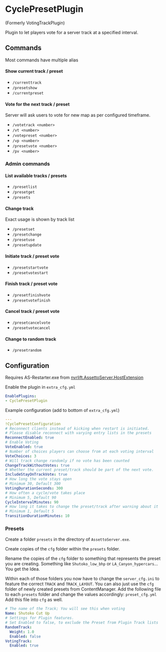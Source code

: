 ﻿# CyclePresetPlugin

(Formerly VotingTrackPlugin)

Plugin to let players vote for a server track at a specified interval.

## Commands
Most commands have multiple alias

#### Show current track / preset
- `/currenttrack`
- `/presetshow`
- `/currentpreset`

#### Vote for the next track / preset
Server will ask users to vote for new map as per configured timeframe.
- `/votetrack <number>`
- `/vt <number>`
- `/votepreset <number>`
- `/vp <number>`
- `/presetvote <number>`
- `/pv <number>`
### Admin commands

#### List available tracks / presets
- `/presetlist`
- `/presetget`
- `/presets`

#### Change track
Exact usage is shown by track list
- `/presetset`
- `/presetchange`
- `/presetuse`
- `/presetupdate`

#### Initiate track / preset vote
- `/presetstartvote`
- `/presetvotestart`

#### Finish track / preset vote
- `/presetfinishvote`
- `/presetvotefinish`

#### Cancel track / preset vote
- `/presetcancelvote`
- `/presetvotecancel`

#### Change to random track
- `/presetrandom`

## Configuration

Requires AS-Restarter.exe from [nvrlift.AssettoServer.HostExtension](https://github.com/nvrlift/nvrlift.AssettoServer.HostExtension)

Enable the plugin in `extra_cfg.yml`

```yaml
EnablePlugins:
- CyclePresetPlugin
```

Example configuration (add to bottom of `extra_cfg.yml`)

```yaml
---
!CyclePresetConfiguration
# Reconnect clients instead of kicking when restart is initiated.
# Please disable reconnect with varying entry lists in the presets
ReconnectEnabled: true
# Enable Voting
VoteEnabled: true
# Number of choices players can choose from at each voting interval
VoteChoices: 3
# Will track change randomly if no vote has been counted
ChangeTrackWithoutVotes: true
# Whether the current preset/track should be part of the next vote.
IncludeStayOnTrackVote: true
# How long the vote stays open
# Minimum 30, Default 300
VotingDurationSeconds: 300
# How often a cycle/vote takes place
# Minimum 5, Default 90
CycleIntervalMinutes: 90
# How long it takes to change the preset/track after warning about it 
# Minimum 1, Default 5
TransitionDurationMinutes: 10
```

### Presets

Create a folder `presets` in the directory of `AssettoServer.exe`.

Create copies of the `cfg` folder within the `presets` folder.

Rename the copies of the `cfg` folder to something that represents the preset you are creating.
Something like `Shutoko_low_bhp` or `LA_Canyon_hypercars`... You get the Idea.

Within each of those folders you now have to change the `server_cfg.ini` to feature the correct `TRACK` and `TRACK_LAYOUT`.
You can also just use the `cfg` folder of newly created presets from ContentManager.
Add the following file to each `presets` folder and change the values accordingly: `preset_cfg.yml`
Add this file into `cfg` as well.
```yaml  
# The name of the Track; You will see this when voting
Name: Shutoko Cut Up
# Settings for Plugin features.
# Set Enabled to false, to exclude the Preset from Plugin Track lists
RandomTrack:
  Weight: 1.0
  Enabled: false
VotingTrack:
  Enabled: true
```

